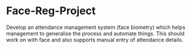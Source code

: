 # Face-Reg-Project
Develop an attendance management system (face biometry) which helps management to generalise the process and automate things. This should work on with face and also supports manual entry of attendance details. 
